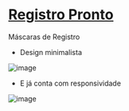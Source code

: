 # <a href="https://luciano-s-santos.github.io/Registro-Pronto/rp.html" target="_blank">Registro Pronto</a>
 Máscaras de Registro

- Design minimalista

![image](https://user-images.githubusercontent.com/101147431/171042572-1af4689b-56d1-48d5-805b-4b1fba32ae84.png)

- E já conta com responsividade

![image](https://user-images.githubusercontent.com/101147431/171042692-602f2044-4f72-4afc-9dbb-c641d959c36f.png)